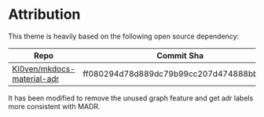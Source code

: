 # Attribution

This theme is heavily based on the following open source dependency:

| Repo                                                                        | Commit Sha                               | License  |
|-----------------------------------------------------------------------------|------------------------------------------|----------|
| [Kl0ven/mkdocs-material-adr](https://github.com/Kl0ven/mkdocs-material-adr) | ff080294d78d889dc79b99cc207d474888bbb2a3 | Apache 2 |

It has been modified to remove the unused graph feature and get adr labels more consistent with MADR.